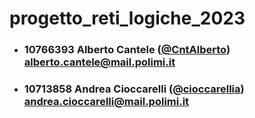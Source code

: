 # progetto_reti_logiche_2023

- ### 10766393    Alberto Cantele ([@CntAlberto](https://github.com/CntAlberto))<br>alberto.cantele@mail.polimi.it
- ### 10713858    Andrea Cioccarelli ([@cioccarellia](https://github.com/cioccarellia))<br>andrea.cioccarelli@mail.polimi.it
